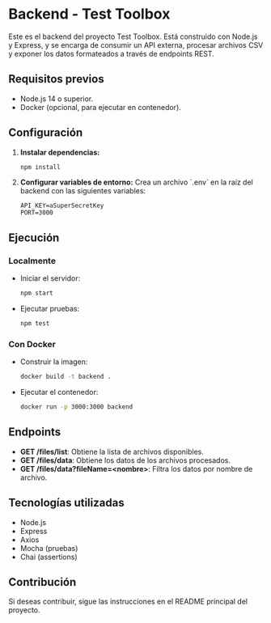 # Backend - Test Toolbox

Este es el backend del proyecto Test Toolbox. Está construido con Node.js y Express, y se encarga de consumir un API externa, procesar archivos CSV y exponer los datos formateados a través de endpoints REST.

## Requisitos previos

- Node.js 14 o superior.
- Docker (opcional, para ejecutar en contenedor).

## Configuración

1. **Instalar dependencias:**

   ```bash
   npm install
   ```

2. **Configurar variables de entorno:**
   Crea un archivo \`.env\` en la raíz del backend con las siguientes variables:

   ```env
   API_KEY=aSuperSecretKey
   PORT=3000
   ```

## Ejecución

### Localmente

- Iniciar el servidor:

  ```bash
  npm start
  ```

- Ejecutar pruebas:

  ```bash
  npm test
  ```

### Con Docker

- Construir la imagen:

  ```bash
  docker build -t backend .
  ```

- Ejecutar el contenedor:

  ```bash
  docker run -p 3000:3000 backend
  ```

## Endpoints

- **GET /files/list**: Obtiene la lista de archivos disponibles.
- **GET /files/data**: Obtiene los datos de los archivos procesados.
- **GET /files/data?fileName=\<nombre\>**: Filtra los datos por nombre de archivo.

## Tecnologías utilizadas

- Node.js
- Express
- Axios
- Mocha (pruebas)
- Chai (assertions)

## Contribución

Si deseas contribuir, sigue las instrucciones en el README principal del proyecto.
